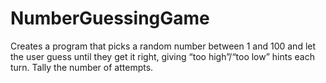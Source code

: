 # NumberGuessingGame
Creates a program that picks a random number between 1 and 100 and let the user guess until they get it right, giving “too high”/“too low” hints each turn. Tally the number of attempts.
